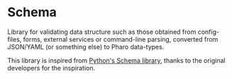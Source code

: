 # Schema
Library for validating data structure such as those obtained from config-files, forms, external services or command-line parsing, converted from JSON/YAML (or something else) to Pharo data-types.

This library is inspired from [Python's Schema library](https://pypi.org/project/schema/), thanks to the original developers for the inspiration.
